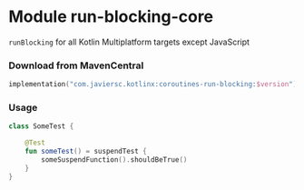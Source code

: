# Module run-blocking-core

`runBlocking` for all Kotlin Multiplatform targets except JavaScript

### Download from MavenCentral

```kotlin
implementation("com.javiersc.kotlinx:coroutines-run-blocking:$version")
```

### Usage

```kotlin
class SomeTest {

    @Test 
    fun someTest() = suspendTest { 
        someSuspendFunction().shouldBeTrue()
    }
}
```
